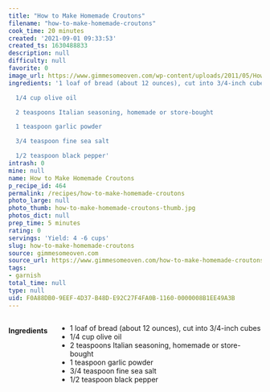 ```yaml
---
title: "How to Make Homemade Croutons"
filename: "how-to-make-homemade-croutons"
cook_time: 20 minutes
created: '2021-09-01 09:33:53'
created_ts: 1630488833
description: null
difficulty: null
favorite: 0
image_url: https://www.gimmesomeoven.com/wp-content/uploads/2011/05/How-To-Make-Homemade-Croutons-Recipe-1-320x480.jpg
ingredients: '1 loaf of bread (about 12 ounces), cut into 3/4-inch cubes

  1/4 cup olive oil

  2 teaspoons Italian seasoning, homemade or store-bought

  1 teaspoon garlic powder

  3/4 teaspoon fine sea salt

  1/2 teaspoon black pepper'
intrash: 0
mine: null
name: How to Make Homemade Croutons
p_recipe_id: 464
permalink: /recipes/how-to-make-homemade-croutons
photo_large: null
photo_thumb: how-to-make-homemade-croutons-thumb.jpg
photos_dict: null
prep_time: 5 minutes
rating: 0
servings: 'Yield: 4 -6 cups'
slug: how-to-make-homemade-croutons
source: gimmesomeoven.com
source_url: https://www.gimmesomeoven.com/how-to-make-homemade-croutons/
tags:
- garnish
total_time: null
type: null
uid: F0A88DB0-9EEF-4D37-B48D-E92C27F4FA0B-1160-0000008B1EE49A3B
---
```

<div class="large-8 medium-7 columns" id="writeup">	</div><!-- #writeup -->
</div><!-- #row-one -->
<div class="row" id="row-two">	<div class="medium-4 small-5 columns" id="ingredients"><h4>Ingredients</h4><div class="box box-ingredients content"><ul>
<li>1 loaf of bread (about 12 ounces), cut into 3/4-inch cubes</li>
<li>1/4 cup olive oil</li>
<li>2 teaspoons Italian seasoning, homemade or store-bought</li>
<li>1 teaspoon garlic powder</li>
<li>3/4 teaspoon fine sea salt</li>
<li>1/2 teaspoon black pepper</li>
</ul>
</div>	</div>	<div class="medium-6 small-7 columns" id="directions">	</div>